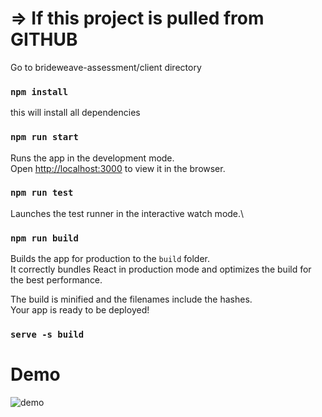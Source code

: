 # => If this project is pulled from GITHUB

Go to brideweave-assessment/client directory

### `npm install`

this will install all dependencies

### `npm run start`

Runs the app in the development mode.\
Open [http://localhost:3000](http://localhost:3000) to view it in the browser.

### `npm run test`

Launches the test runner in the interactive watch mode.\

### `npm run build`

Builds the app for production to the `build` folder.\
It correctly bundles React in production mode and optimizes the build for the best performance.

The build is minified and the filenames include the hashes.\
Your app is ready to be deployed!

### `serve -s build`


# Demo

![demo](blob:https://gifcap.dev/b578327f-2621-4be6-82f2-a2b5a6825c81)
